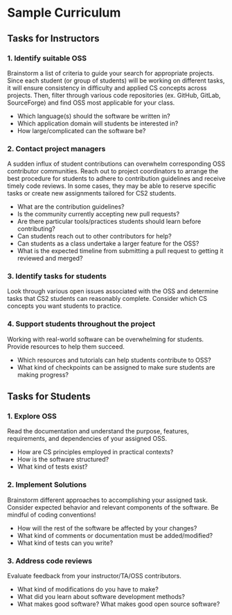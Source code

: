 # Sample Curriculum

## Tasks for Instructors

### 1. Identify suitable OSS
Brainstorm a list of criteria to guide your search for appropriate projects. Since each student (or group of students) will be working on different tasks, it will ensure consistency in difficulty and applied CS concepts across projects. Then, filter through various code repositories (ex. GitHub, GitLab, SourceForge) and find OSS most applicable for your class.
* Which language(s) should the software be written in?
* Which application domain will students be interested in?
* How large/complicated can the software be?

### 2. Contact project managers
A sudden influx of student contributions can overwhelm corresponding OSS contributor communities. Reach out to project coordinators to arrange the best procedure for students to adhere to contribution guidelines and receive timely code reviews. In some cases, they may be able to reserve specific tasks or create new assignments tailored for CS2 students.
* What are the contribution guidelines?
* Is the community currently accepting new pull requests?
* Are there particular tools/practices students should learn before contributing?
* Can students reach out to other contributors for help?
* Can students as a class undertake a larger feature for the OSS?
* What is the expected timeline from submitting a pull request to getting it reviewed and merged?

### 3. Identify tasks for students
Look through various open issues associated with the OSS and determine tasks that CS2 students can reasonably complete. Consider which CS concepts you want students to practice.

### 4. Support students throughout the project
Working with real-world software can be overwhelming for students. Provide resources to help them succeed.
* Which resources and tutorials can help students contribute to OSS?
* What kind of checkpoints can be assigned to make sure students are making progress?

## Tasks for Students

### 1. Explore OSS
Read the documentation and understand the purpose, features, requirements, and dependencies of your assigned OSS. 
* How are CS principles employed in practical contexts?
* How is the software structured?
* What kind of tests exist?

### 2. Implement Solutions
Brainstorm different approaches to accomplishing your assigned task. Consider expected behavior and relevant components of the software. Be mindful of coding conventions!
* How will the rest of the software be affected by your changes?
* What kind of comments or documentation must be added/modified?
* What kind of tests can you write?

### 3. Address code reviews
Evaluate feedback from your instructor/TA/OSS contributors. 
* What kind of modifications do you have to make?
* What did you learn about software development methods?
* What makes good software? What makes good open source software?
